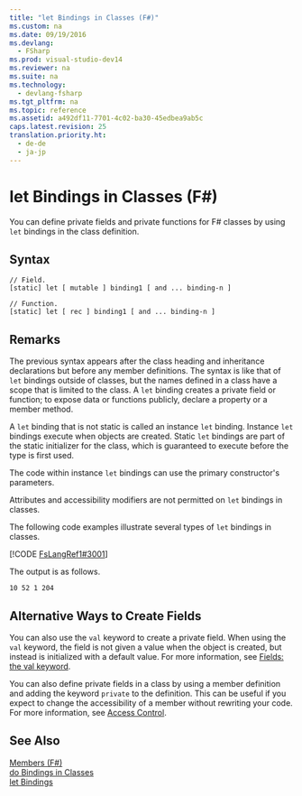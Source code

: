 ```yaml
---
title: "let Bindings in Classes (F#)"
ms.custom: na
ms.date: 09/19/2016
ms.devlang: 
  - FSharp
ms.prod: visual-studio-dev14
ms.reviewer: na
ms.suite: na
ms.technology: 
  - devlang-fsharp
ms.tgt_pltfrm: na
ms.topic: reference
ms.assetid: a492df11-7701-4c02-ba30-45edbea9ab5c
caps.latest.revision: 25
translation.priority.ht: 
  - de-de
  - ja-jp
---
```

# let Bindings in Classes (F#)
You can define private fields and private functions for F# classes by using `let` bindings in the class definition.  
  
## Syntax  
  
```  
// Field.  
[static] let [ mutable ] binding1 [ and ... binding-n ]  
  
// Function.  
[static] let [ rec ] binding1 [ and ... binding-n ]  
```  
  
## Remarks  
 The previous syntax appears after the class heading and inheritance declarations but before any member definitions. The syntax is like that of `let` bindings outside of classes, but the names defined in a class have a scope that is limited to the class. A `let` binding creates a private field or function; to expose data or functions publicly, declare a property or a member method.  
  
 A `let` binding that is not static is called an instance `let` binding. Instance `let` bindings execute when objects are created. Static `let` bindings are part of the static initializer for the class, which is guaranteed to execute before the type is first used.  
  
 The code within instance `let` bindings can use the primary constructor's parameters.  
  
 Attributes and accessibility modifiers are not permitted on `let` bindings in classes.  
  
 The following code examples illustrate several types of `let` bindings in classes.  
  
 [!CODE [FsLangRef1#3001](../CodeSnippet/VS_Snippets_Fsharp/fslangref1#3001)]  
  
 The output is as follows.  
  
```  
10 52 1 204  
```  
  
## Alternative Ways to Create Fields  
 You can also use the `val` keyword to create a private field. When using the `val` keyword, the field is not given a value when the object is created, but instead is initialized with a default value. For more information, see [Fields: the val keyword](../Topic/Explicit%20Fields:%20The%20val%20Keyword%20\(F%23\).md).  
  
 You can also define private fields in a class by using a member definition and adding the keyword `private` to the definition. This can be useful if you expect to change the accessibility of a member without rewriting your code. For more information, see [Access Control](../vs140/Access-Control--F#-.md).  
  
## See Also  
 [Members (F#)](../vs140/Members--F#-.md)   
 [do Bindings in Classes](../vs140/do-Bindings-in-Classes--F#-.md)   
 [let Bindings](../vs140/let-Bindings--F#-.md)